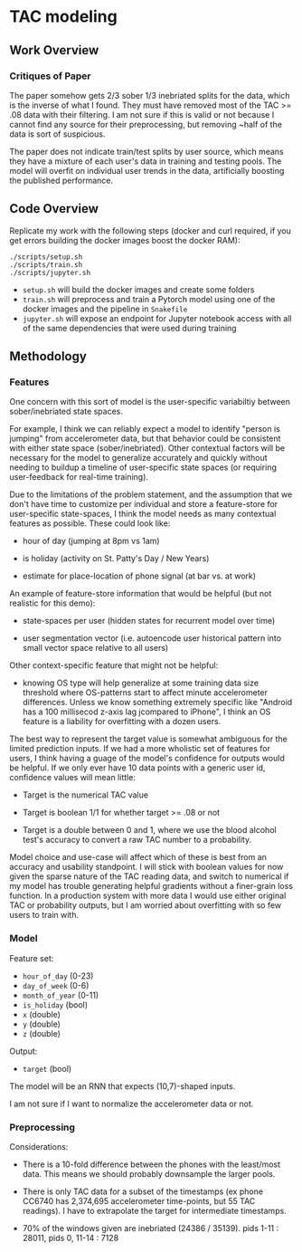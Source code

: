 # TAC modeling

## Work Overview

### Critiques of Paper

The paper somehow gets 2/3 sober 1/3 inebriated splits for the data,
which is the inverse of what I found. They must have removed most of
the TAC >= .08 data with their filtering. I am not sure if this is valid
or not because I cannot find any source for their preprocessing, but
removing ~half of the data is sort of suspicious.

The paper does not indicate train/test splits by user source, which means
they have a mixture of each user's data in training and testing pools.
The model will overfit on individual user trends in the data,
artificially boosting the published performance.

## Code Overview

Replicate my work with the following steps (docker and curl required, if
you get errors building the docker images boost the docker RAM):
```
./scripts/setup.sh
./scripts/train.sh
./scripts/jupyter.sh
```

* `setup.sh` will build the docker images and create some folders
* `train.sh` will preprocess and train a Pytorch model using one of the
  docker images and the pipeline in `Snakefile`
* `jupyter.sh` will expose an endpoint for Jupyter notebook access with
  all of the same dependencies that were used during training

## Methodology

### Features

One concern with this sort of model is the
user-specific variabiltiy between sober/inebriated state spaces.

For example, I think we can reliably expect a model to identify "person is jumping"
from accelerometer data, but that behavior could be consistent with
either state space (sober/inebriated). Other contextual factors will be
necessary for the model to generalize accurately and quickly without
needing to buildup a timeline of user-specific state spaces (or
requiring user-feedback for real-time training).

Due to the limitations of the problem statement, and the assumption that
we don't have time to customize per individual and store a feature-store
for user-specific state-spaces, I think the model needs as many
contextual features as possible. These could look like:

* hour of day (jumping at 8pm vs 1am)

* is holiday (activity on St. Patty's Day / New Years)

* estimate for place-location of phone signal (at bar vs. at work)

An example of feature-store information that would be helpful (but not
realistic for this demo):

* state-spaces per user (hidden states for recurrent model over time)

* user segmentation vector (i.e. autoencode user historical pattern into
  small vector space relative to all users)

Other context-specific feature that might not be helpful:

* knowing OS type will help generalize at some training data size
  threshold where OS-patterns start to affect minute accelerometer
  differences. Unless we know something extremely specific like "Android has a 100
  millisecod z-axis lag jcompared to iPhone", I think an OS feature is
  a liability for overfitting with a dozen users.

The best way to represent the target value is somewhat ambiguous for
the limited prediction inputs. If we had a more wholistic set of
features for users, I think having a guage of the model's confidence
for outputs would be helpful. If we only ever have 10 data points with a
generic user id, confidence values will mean little:

* Target is the numerical TAC value

* Target is boolean 1/1 for whether target >= .08 or not

* Target is a double between 0 and 1, where we use the blood alcohol
  test's accuracy to convert a raw TAC number to a probability.

Model choice and use-case will affect which of these is best from an
accuracy and usability standpoint. I will stick with boolean values for
now given the sparse nature of the TAC reading data, and switch to
numerical if my model has trouble generating helpful
gradients without a finer-grain loss function. In a production system
with more data I would use either original TAC or probability outputs,
but I am worried about overfitting with so few users to train with.

### Model

Feature set:

* `hour_of_day` (0-23)
* `day_of_week` (0-6)
* `month_of_year` (0-11)
* `is_holiday` (bool)
* `x` (double)
* `y` (double)
* `z` (double)

Output:
* `target` (bool)

The model will be an RNN that expects (10,7)-shaped inputs.

I am not sure if I want to normalize the accelerometer data or not.

### Preprocessing

Considerations:

* There is a 10-fold difference between the phones with the least/most
  data. This means we should probably downsample the larger pools.

* There is only TAC data for a subset of the timestamps (ex phone CC6740
  has 2,374,695 accelerometer time-points, but 55 TAC readings). I
  have to extrapolate the target for intermediate timestamps.

* 70% of the windows given are inebriated (24386 / 35139). pids 1-11 :
  28011, pids 0, 11-14 : 7128

